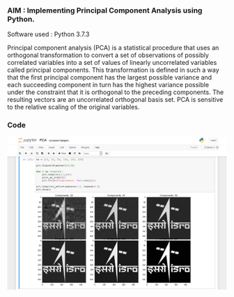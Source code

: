 ### AIM : Implementing Principal Component Analysis using Python.

Software used : Python 3.7.3

Principal component analysis (PCA) is a statistical procedure that uses an orthogonal transformation to convert a set of observations of possibly correlated variables into a set of values of linearly uncorrelated variables called principal components. This transformation is defined in such a way that the first principal component has the largest possible variance and each succeeding component in turn has the highest variance possible under the constraint that it is orthogonal to the preceding components. The resulting vectors are an uncorrelated orthogonal basis set. PCA is sensitive to the relative scaling of the original variables.

### Code
![code-error](/Principal-component-analysis/images/1.PNG)
